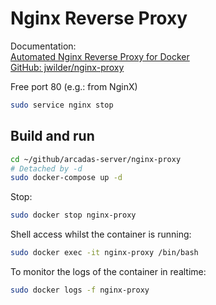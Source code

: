 # Nginx Reverse Proxy

Documentation: \
[Automated Nginx Reverse Proxy for Docker](http://jasonwilder.com/blog/2014/03/25/automated-nginx-reverse-proxy-for-docker/) \
[GitHub: jwilder/nginx-proxy](https://github.com/jwilder/nginx-proxy)

Free port 80 (e.g.: from NginX)

```sh
sudo service nginx stop
```

## Build and run

```sh
cd ~/github/arcadas-server/nginx-proxy
# Detached by -d
sudo docker-compose up -d
```

Stop:

```sh
sudo docker stop nginx-proxy
```

Shell access whilst the container is running:

```sh
sudo docker exec -it nginx-proxy /bin/bash
```

To monitor the logs of the container in realtime:

```sh
sudo docker logs -f nginx-proxy
```
